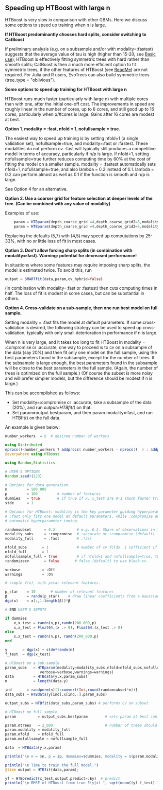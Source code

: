 
## Speeding up HTBoost with large n

HTBoost is very slow in comparison with other GBMs. Here we discuss some options to speed up training when n is large. 

**If HTBoost predominantly chooses hard splits, consider switching to CatBoost**

If preliminary analysis (e.g. on a subsample and/or with modality=:fastest) suggests that the average value of tau is high (higher than 15-20, see [Basic use](Basic_use.md)), HTBoost is effectively fitting symmetric trees with hard rather than smooth splits; CatBoost is then a much more efficient option to fit symmetric trees, if the other features of HTBoost (see [ReadMe](../../../ReadMe.md)) are not required. For Julia and R users, EvoTrees can also build symmetric trees (tree_type = "oblivious"). 

**Some options to speed up training for HTBoost with large n**

HTBoost runs much faster (particularly with large n) with multiple cores than with one, after the initial one-off cost.
The improvements in speed are roughly linear in the number of cores, up to 8 cores, and still good up to 16 cores,
particularly when p/#cores is large. Gains after 16 cores are modest at best.  

**Option 1. modality = :fast, nfold = 1, nofullsample = true.** 

The easiest way to speed up training is by setting nfold=1 (a single validation set), nofullsample=true, and modality=:fast or :fastest. These modalities do not perform cv. 
:fast will typically still produces a competitive model in terms of accuracy, particularly if n/p is large.
If nfold=1, setting nofullsample=true further reduces computing time by 60% at the cost of fitting the model
on a smaller sample.
modality = :fastest automatically sets nfold=1, nofullsample=true, and also lambda = 0.2 instead of 0.1.
lambda = 0.2 can perform almost as well as 0.1 if the function is smooth and n/p is large.

See Option 4 for an alternative.

**Option 2. Use a coarser grid for feature selection at deeper levels of the tree. (Can be combined with any value of modality)** 

Examples of use: 
```julia
    param = HTBparam(depth_coarse_grid =4,depth_coarse_grid2=5,modality=:fast)
    param = HTBparam(depth_coarse_grid =4,depth_coarse_grid2=5,modality=:compromise)
```
Replacing the defaults (5,7) with (4,5) may speed up computations by 25-33%, with no or little loss of fit in most cases. 

**Option 3. Don't allow forcing sharp splits (in combination with modality=:fast). Warning: potential for decreased performance!**

In situations where some features may require imposing sharp splits, the model is estimated twice.
To avoid this, run 
```julia
output = SMARTfit(data,param,cv_hybrid=false)
```
(in combination with modality=:fast or :fastest) then cuts computing times in half. The loss of fit is modest in some cases, but can be substantial in others.

**Option 4. Cross-validate on a sub-sample, then one run best model on full sample.**

Setting modality = :fast fits the model at default parameters. If some cross-validation is desired, 
the following strategy can be used to speed up cross-validation, typically with only small deterioration in performance if n is large. 

When n is very large, and it takes too long to fit HTBoost in modality = :compromise or :accurate,
one way to proceed is to cv on a subsample of the data (say 20%) and then fit only one model on the full sample, using the best parameters found in the subsample, except for the number of trees.
If the subsample is large enough, the best parameters found in the subsample will be close to the best parameters in the full sample. (Again, the number of trees is optimized on the full sample.)
(Of course the subset is more noisy and will prefer simpler models, but the difference should be modest if n is large.)

This can be accomplished as follows:

- Set modality=:compromise or :accurate, take a subsample of the data (20%), and run *output=HTBfit()* on that.
- Set param=output.bestparam, and then param.modality=:fast, and run HTBfit() on the full data.
 
An example is given below: 

```julia
number_workers  = 8  # desired number of workers

using Distributed
nprocs()<number_workers ? addprocs( number_workers - nprocs()  ) : addprocs(0)
@everywhere using HTBoost

using Random,Statistics

# USER'S OPTIONS 
Random.seed!(123)

# Options for data generation 
n         = 500_000
p         = 100         # number of features 
dummies   = true        # if true if x, x_test are 0-1 (much faster training).
stde      = 1            

# Options for HTBoost: modality is the key parameter guiding hyperparameter tuning and learning rate.
# :fast only fits one model at default parameters, while :compromise and :accurate perform
# automatic hyperparameter tuning. 

randomsubset      = 0.2          # e.g. 0.2. Share of observations in the first sub-set 
modality_subs     = :compromise  # :accurate or :compromise (default)
modality_full     = :fast        # :fast

nfold_subs       = 1             # number of cv folds. 1 sufficient if the sub-sample is sufficiently large 
nfold_full       = 1         
nofullsample_full = true         # if nfold=1 and nofullsample=true, the model is not re-fitted on the full sample after validation          
randomizecv       = false       # false (default) to use block-cv.

verbose          = :Off
warnings         = :On

# simple f(x), with pstar relevant features.

p_star    = 10       # number of relevant features 
β         = randn(p_star)    # draw linear coefficients from a Gaussian distribution
dgp(x)    = x[:,1:length(β)]*β

# END USER'S INPUTS 

if dummies
    x,x_test = randn(n,p),randn(200_000,p) 
    x,x_test = Float64.(x .> 0), Float64.(x_test .> 0)
else
    x,x_test = randn(n,p), randn(200_000,p)    
end     

y       = dgp(x) + stde*randn(n)
f_test  = dgp(x_test)

# HTBoost on a sub-sample 
param_subs   = HTBparam(modality=modality_subs,nfold=nfold_subs,nofullsample=true,randomizecv=randomizecv,
                verbose=verbose,warnings=warnings)
data         = HTBdata(y,x,param_subs)
n            = length(data.y)

ind       = randperm(n)[1:convert(Int,round(randomsubset*n))]
data_subs = HTBdata(y[ind],x[ind,:],param_subs)

output_subs = HTBfit(data_subs,param_subs) # performs cv on subset

# HTBoost on full sample 
param          = output_subs.bestparam        # sets param at best configuration in subset, then modify where appropriate

param.ntrees   = 2_000                        # number of trees should not be from subsample! Early stopping must be on full sample.
param.modality = modality_full      
param.nfold    = nfold_full
param.nofullsample = nofullsample_full

data  = HTBdata(y,x,param)

println("\n n = $n, p = $p, dummies=$dummies, modality = $(param.modality)")

println("\n Time to train the full model.")
@time output = HTBfit(data,param);

yf = HTBpredict(x_test,output,predict=:Ey)  # predict
println("\n RMSE of HTBoost from true E(y|x) ", sqrt(mean((yf-f_test).^2)) )

```
